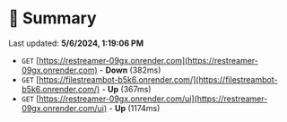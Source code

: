 # 📖 Summary
Last updated: **5/6/2024, 1:19:06 PM**

- `GET` [https://restreamer-09gx.onrender.com](https://restreamer-09gx.onrender.com) - **Down** (382ms)
- `GET` [https://filestreambot-b5k6.onrender.com/](https://filestreambot-b5k6.onrender.com/) - **Up** (367ms)
- `GET` [https://restreamer-09gx.onrender.com/ui](https://restreamer-09gx.onrender.com/ui) - **Up** (1174ms)
